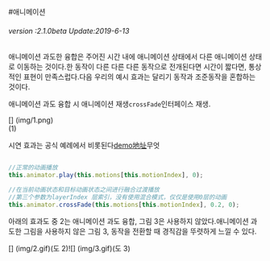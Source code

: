 #애니메이션

###### *version :2.1.0beta   Update:2019-6-13*

애니메이션 과도한 융합은 주어진 시간 내에 애니메이션 상태에서 다른 애니메이션 상태로 이동하는 것이다.한 동작이 다른 다른 다른 동작으로 전개된다면 시간이 짧다면, 통상적인 표현이 만족스럽다.다음 우리의 예시 효과는 달리기 동작과 조준동작을 혼합하는 것이다.

애니메이션 과도 융합 시 애니메이션 재생`crossFade`인터페이스 재생.

[] (img/1.png)<br>(1)

시연 효과는 공식 예례에서 비롯된다[demo地址](https://layaair.ldc.layabox.com/demo2/?language=ch&category=3d&group=Animation3D&name=AnimationLayerBlend)무엇


```typescript

//正常的动画播放
this.animator.play(this.motions[this.motionIndex], 0);

//在当前动画状态和目标动画状态之间进行融合过渡播放
//第三个参数为layerIndex 层索引，没有使用混合模式，仅仅是使用0层的动画
this.animator.crossFade(this.motions[this.motionIndex], 0.2, 0);
```


아래의 효과도 중 2는 애니메이션 과도 융합, 그림 3은 사용하지 않았다.애니메이션 과도한 그림을 사용하지 않은 그림 3, 동작을 전환할 때 경직감을 뚜렷하게 느낄 수 있다.

[] (img/2.gif)(도 2)![] (img/3.gif)(도 3)

